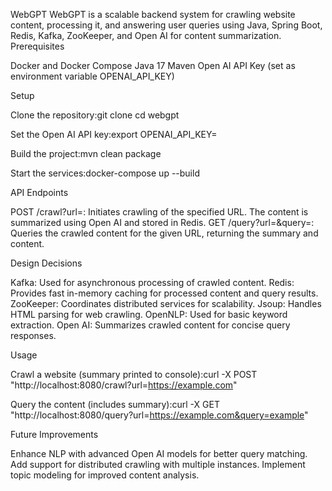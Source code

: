 WebGPT
WebGPT is a scalable backend system for crawling website content, processing it, and answering user queries using Java, Spring Boot, Redis, Kafka, ZooKeeper, and Open AI for content summarization.
Prerequisites

Docker and Docker Compose
Java 17
Maven
Open AI API Key (set as environment variable OPENAI_API_KEY)

Setup

Clone the repository:git clone <repository-url>
cd webgpt


Set the Open AI API key:export OPENAI_API_KEY=<your-openai-api-key>


Build the project:mvn clean package


Start the services:docker-compose up --build



API Endpoints

POST /crawl?url=: Initiates crawling of the specified URL. The content is summarized using Open AI and stored in Redis.
GET /query?url=&query=: Queries the crawled content for the given URL, returning the summary and content.

Design Decisions

Kafka: Used for asynchronous processing of crawled content.
Redis: Provides fast in-memory caching for processed content and query results.
ZooKeeper: Coordinates distributed services for scalability.
Jsoup: Handles HTML parsing for web crawling.
OpenNLP: Used for basic keyword extraction.
Open AI: Summarizes crawled content for concise query responses.

Usage

Crawl a website (summary printed to console):curl -X POST "http://localhost:8080/crawl?url=https://example.com"


Query the content (includes summary):curl -X GET "http://localhost:8080/query?url=https://example.com&query=example"



Future Improvements

Enhance NLP with advanced Open AI models for better query matching.
Add support for distributed crawling with multiple instances.
Implement topic modeling for improved content analysis.


